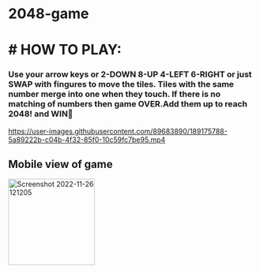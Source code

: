 # 2048-game
# # **HOW TO PLAY**: 
<h3>Use your arrow keys or 2-DOWN 8-UP 4-LEFT 6-RIGHT or just SWAP with fingures to move the tiles. Tiles with the same number merge into one when they touch.
If there is no matching of numbers then game OVER.Add them up to reach 2048! and WIN🎯</h3>

https://user-images.githubusercontent.com/89683890/189175788-5a89222b-c04b-4f32-85f0-10c59fc7be95.mp4

## Mobile view of game

<img width="175" alt="Screenshot 2022-11-26 121205" src="https://user-images.githubusercontent.com/89683890/204076934-9911c72a-c9bb-4159-8663-11f890595732.png">
